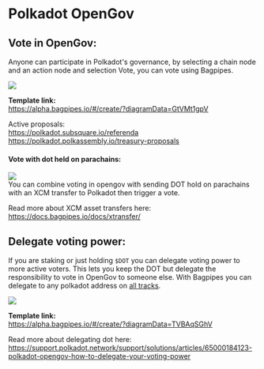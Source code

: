 # Polkadot OpenGov 


## Vote in OpenGov:   
Anyone can participate in Polkadot's governance, by selecting a chain node and an action node and selection Vote, you can vote using Bagpipes.   

![](/img/voteopengov.png)   

**Template link:**    
https://alpha.bagpipes.io/#/create/?diagramData=GtVMt1gpV 

Active proposals:  
https://polkadot.subsquare.io/referenda  
https://polkadot.polkassembly.io/treasury-proposals


#### Vote with dot held on parachains:  

![](/img/hydration_vote.png)     
You can combine voting in opengov with sending DOT hold on parachains with an XCM transfer to Polkadot then trigger a vote.   


Read more about XCM asset transfers here:    
https://docs.bagpipes.io/docs/xtransfer/


## Delegate voting power:  
If you are staking or just holding `$DOT` you can delegate voting power to more active voters. This lets you keep the DOT but delegate the responsibility to vote in OpenGov to someone else. With Bagpipes you can delegate to any polkadot address on [all tracks](https://wiki.polkadot.network/docs/learn-polkadot-opengov#origins-and-tracks).    


![](/img/delegate_opengov.png)     


**Template link:**      
https://alpha.bagpipes.io/#/create/?diagramData=TVBAqSGhV


Read more about delegating dot here:    
https://support.polkadot.network/support/solutions/articles/65000184123-polkadot-opengov-how-to-delegate-your-voting-power  

